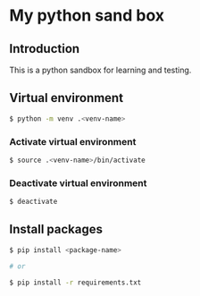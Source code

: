 # My python sand box

## Introduction

This is a python sandbox for learning and testing.

## Virtual environment

```bash
$ python -m venv .<venv-name>
```

### Activate virtual environment

```bash
$ source .<venv-name>/bin/activate
```

### Deactivate virtual environment

```bash
$ deactivate
```

## Install packages

```bash
$ pip install <package-name>

# or

$ pip install -r requirements.txt
```